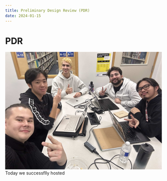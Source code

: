 ```yaml
---
title: Preliminary Design Review (PDR)
date: 2024-01-15
---
```


# PDR

![team](PDR1.JPG)
Today we successflly hosted 